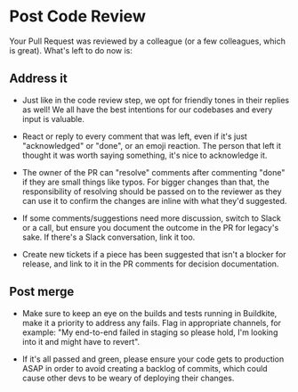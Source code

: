 # Post Code Review

Your Pull Request was reviewed by a colleague (or a few colleagues, which is great). What's left to do now is:

## Address it
- Just like in the code review step, we opt for friendly tones in their replies as well! We all have the best intentions for our codebases and every input is valuable.

- React or reply to every comment that was left, even if it's just "acknowledged" or "done", or an emoji reaction. The person that left it thought it was worth saying something, it's nice to acknowledge it.

- The owner of the PR can "resolve" comments after commenting "done" if they are small things like typos. For bigger changes than that, the responsibility of resolving should be passed on to the reviewer as they can use it to confirm the changes are inline with what they'd suggested.

- If some comments/suggestions need more discussion, switch to Slack or a call, but ensure you document the outcome in the PR for legacy's sake. If there's a Slack conversation, link it too.

- Create new tickets if a piece has been suggested that isn't a blocker for release, and link to it in the PR comments for decision documentation.

## Post merge
- Make sure to keep an eye on the builds and tests running in Buildkite, make it a priority to address any fails. Flag in appropriate channels, for example: "My end-to-end failed in staging so please hold, I'm looking into it and might have to revert".

- If it's all passed and green, please ensure your code gets to production ASAP in order to avoid creating a backlog of commits, which could cause other devs to be weary of deploying their changes.